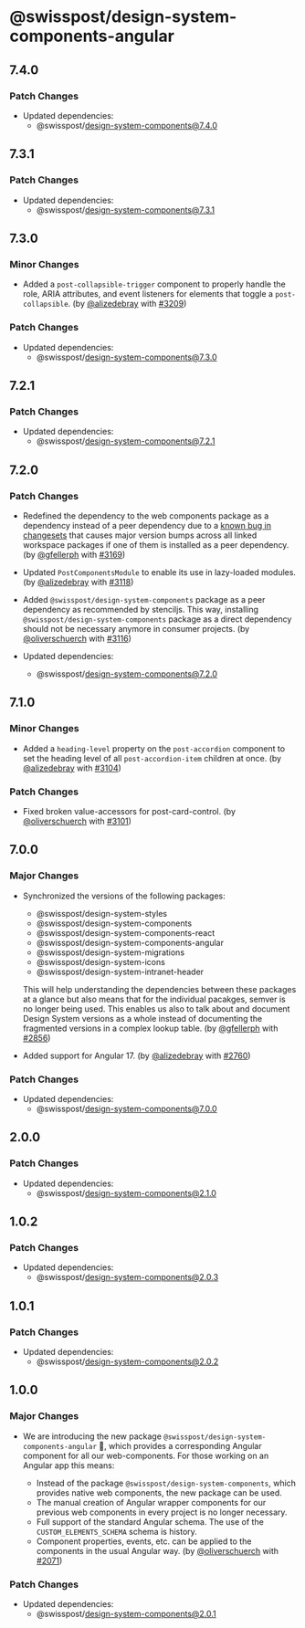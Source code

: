 # @swisspost/design-system-components-angular

## 7.4.0

### Patch Changes

- Updated dependencies:
  - @swisspost/design-system-components@7.4.0

## 7.3.1

### Patch Changes

- Updated dependencies:
  - @swisspost/design-system-components@7.3.1

## 7.3.0

### Minor Changes

- Added a `post-collapsible-trigger` component to properly handle the role, ARIA attributes, and event listeners for elements that toggle a `post-collapsible`. (by [@alizedebray](https://github.com/alizedebray) with [#3209](https://github.com/swisspost/design-system/pull/3209))

### Patch Changes

- Updated dependencies:
  - @swisspost/design-system-components@7.3.0

## 7.2.1

### Patch Changes

- Updated dependencies:
  - @swisspost/design-system-components@7.2.1

## 7.2.0

### Patch Changes

- Redefined the dependency to the web components package as a dependency instead of a peer dependency due to a [known bug in changesets](https://github.com/changesets/changesets/issues/1011) that causes major version bumps across all linked workspace packages if one of them is installed as a peer dependency. (by [@gfellerph](https://github.com/gfellerph) with [#3169](https://github.com/swisspost/design-system/pull/3169))

- Updated `PostComponentsModule` to enable its use in lazy-loaded modules. (by [@alizedebray](https://github.com/alizedebray) with [#3118](https://github.com/swisspost/design-system/pull/3118))

- Added `@swisspost/design-system-components` package as a peer dependency as recommended by stenciljs. This way, installing `@swisspost/design-system-components` package as a direct dependency should not be necessary anymore in consumer projects. (by [@oliverschuerch](https://github.com/oliverschuerch) with [#3116](https://github.com/swisspost/design-system/pull/3116))
- Updated dependencies:
  - @swisspost/design-system-components@7.2.0

## 7.1.0

### Minor Changes

- Added a `heading-level` property on the `post-accordion` component to set the heading level of all `post-accordion-item` children at once. (by [@alizedebray](https://github.com/alizedebray) with [#3104](https://github.com/swisspost/design-system/pull/3104))

### Patch Changes

- Fixed broken value-accessors for post-card-control. (by [@oliverschuerch](https://github.com/oliverschuerch) with [#3101](https://github.com/swisspost/design-system/pull/3101))

## 7.0.0

### Major Changes

- Synchronized the versions of the following packages:

  - @swisspost/design-system-styles
  - @swisspost/design-system-components
  - @swisspost/design-system-components-react
  - @swisspost/design-system-components-angular
  - @swisspost/design-system-migrations
  - @swisspost/design-system-icons
  - @swisspost/design-system-intranet-header

  This will help understanding the dependencies between these packages at a glance but also means that for the individual pacakges, semver is no longer being used. This enables us also to talk about and document Design System versions as a whole instead of documenting the fragmented versions in a complex lookup table. (by [@gfellerph](https://github.com/gfellerph) with [#2856](https://github.com/swisspost/design-system/pull/2856))

- Added support for Angular 17. (by [@alizedebray](https://github.com/alizedebray) with [#2760](https://github.com/swisspost/design-system/pull/2760))

### Patch Changes

- Updated dependencies:
  - @swisspost/design-system-components@7.0.0

## 2.0.0

### Patch Changes

- Updated dependencies:
  - @swisspost/design-system-components@2.1.0

## 1.0.2

### Patch Changes

- Updated dependencies:
  - @swisspost/design-system-components@2.0.3

## 1.0.1

### Patch Changes

- Updated dependencies:
  - @swisspost/design-system-components@2.0.2

## 1.0.0

### Major Changes

- We are introducing the new package `@swisspost/design-system-components-angular` 🥳, which provides a corresponding Angular component for all our web-components. For those working on an Angular app this means:

  - Instead of the package `@swisspost/design-system-components`, which provides native web components, the new package can be used.
  - The manual creation of Angular wrapper components for our previous web components in every project is no longer necessary.
  - Full support of the standard Angular schema. The use of the `CUSTOM_ELEMENTS_SCHEMA` schema is history.
  - Component properties, events, etc. can be applied to the components in the usual Angular way. (by [@oliverschuerch](https://github.com/oliverschuerch) with [#2071](https://github.com/swisspost/design-system/pull/2071))

### Patch Changes

- Updated dependencies:
  - @swisspost/design-system-components@2.0.1
